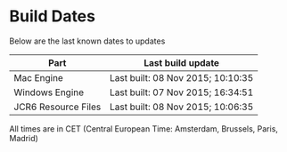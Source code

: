# Build Dates

Below are the last known dates to updates

Part | Last build update
-----|-----
Mac Engine | Last built: 08 Nov 2015; 10:10:35
Windows Engine | Last built: 07 Nov 2015; 16:34:51
JCR6 Resource Files | Last built: 08 Nov 2015; 10:06:35
All times are in CET (Central European Time: Amsterdam, Brussels, Paris, Madrid)



